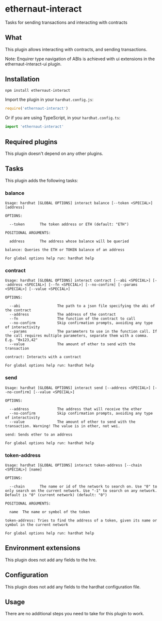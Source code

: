 # ethernaut-interact

Tasks for sending transactions and interacting with contracts

## What

This plugin allows interacting with contracts, and sending transactions.

Note: Enquirer type navigation of ABIs is achieved with ui extensions in the ethernaut-interact-ui plugin.

## Installation

```bash
npm install ethernaut-interact
```

Import the plugin in your `hardhat.config.js`:

```js
require('ethernaut-interact')
```

Or if you are using TypeScript, in your `hardhat.config.ts`:

```ts
import 'ethernaut-interact'
```

## Required plugins

This plugin doesn't depend on any other plugins.

## Tasks

This plugin adds the following tasks:

### balance

```
Usage: hardhat [GLOBAL OPTIONS] interact balance [--token <SPECIAL>] [address]

OPTIONS:

  --token       The token address or ETH (default: "ETH")

POSITIONAL ARGUMENTS:

  address       The address whose balance will be queried

balance: Queries the ETH or TOKEN balance of an address

For global options help run: hardhat help
```

### contract

```
Usage: hardhat [GLOBAL OPTIONS] interact contract [--abi <SPECIAL>] [--address <SPECIAL>] [--fn <SPECIAL>] [--no-confirm] [--params <SPECIAL>] [--value <SPECIAL>]

OPTIONS:

  --abi                 The path to a json file specifying the abi of the contract
  --address             The address of the contract
  --fn                  The function of the contract to call
  --no-confirm          Skip confirmation prompts, avoiding any type of interactivity
  --params              The parameters to use in the function call. If the call requires multiple parameters, separate them with a comma. E.g. "0x123,42"
  --value               The amount of ether to send with the transaction

contract: Interacts with a contract

For global options help run: hardhat help
```

### send

```
Usage: hardhat [GLOBAL OPTIONS] interact send [--address <SPECIAL>] [--no-confirm] [--value <SPECIAL>]

OPTIONS:

  --address             The address that will receive the ether
  --no-confirm          Skip confirmation prompts, avoiding any type of interactivity
  --value               The amount of ether to send with the transaction. Warning! The value is in ether, not wei.

send: Sends ether to an address

For global options help run: hardhat help
```

### token-address

```
Usage: hardhat [GLOBAL OPTIONS] interact token-address [--chain <SPECIAL>] [name]

OPTIONS:

  --chain       The name or id of the network to search on. Use "0" to only search on the current network. Use "-1" to search on any network. Default is "0" (current network) (default: "0")

POSITIONAL ARGUMENTS:

  name  The name or symbol of the token

token-address: Tries to find the address of a token, given its name or symbol in the current network

For global options help run: hardhat help
```

## Environment extensions

This plugin does not add any fields to the hre.

## Configuration

This plugin does not add any fields to the hardhat configuration file.

## Usage

There are no additional steps you need to take for this plugin to work.
